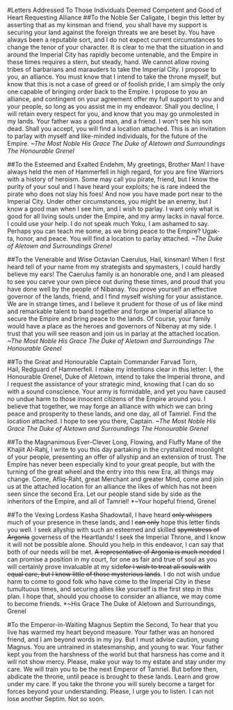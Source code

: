 #Letters Addressed To Those Individuals Deemed Competent and Good of Heart Requesting Alliance
##To the Noble Ser Caligate,
I begin this letter by asserting that as my kinsman and friend, you shall have my support is securing your land against the foreign threats we are beset by. You have always been a reputable sort, and I do not expect current circumstances to change the tenor of your character. It is clear to me that the situation in and around the Imperial City has rapidly become untenable, and the Empire in these times requires a stern, but steady, hand. We cannot allow roving tribes of barbarians and marauders to take the Imperial City. I propose to you, an alliance. You must know that I intend to take the throne myself, but know that this is not a case of greed or of foolish pride, I am simply the only one capable of bringing order back to the Empire. I propose to you an alliance, and contingent on your agreement offer my full support to you and your people, so long as you assist me in my endeavor. Shall you decline, I will retain every respect for you, and know that you may go unmolested in my lands. Your father was a good man, and a friend. I won't see his son dead. Shall you accept, you will find a location attached. This is an invitation to parlay with myself and like-minded individuals, for the future of the Empire. 
*~The Most Noble His Grace The Duke of Aletown and Surroundings The Honourable Grenel*

##To the Esteemed and Exalted Endehm, 
My greetings, Brother Man! I have always held the men of Hammerfell in high regard, for you are fine Warriors with a history of heroism. Some may call you pirate, friend, but I know the purity of your soul and I have heard your exploits; he is rare indeed the pirate who does not slay his foes! And now you have made port near to the Imperial City. Under other circumstances, you might be an enemy, but I know a good man when I see him, and I wish to parlay. I want only what is good for all living souls under the Empire, and my army lacks in naval force. I could use your help. I do not speak much Yoku, I am ashamed to say. Perhaps you can teach me some, as we bring peace to the Empire? Ugak-ta, honor, and peace. You will find a location to parlay attached. 
*~The Duke of Aletown and Surroundings Grenel*

##To the Venerable and Wise Octavian Caerulus, 
Hail, kinsman! When I first heard tell of your name from my strategists and spymasters, I could hardly believe my ears! The Caerulus family is an honorable one, and I am pleased to see you carve your own piece out during these times, and proud that you have done well by the people of Nibanay. You prove yourself an effective governor of the lands, friend, and I find myself wishing for your assistance. We are in strange times, and I believe it prudent for those of us of like mind and remarkable talent to band together and forge an Imperial alliance to secure the Empire and bring peace to the lands. Of course, your family would have a place as the heroes and governors of Nibenay at my side. I trust that you will see reason and join us in parlay at the attached location. 
*~The Most Noble His Grace The Duke of Aletown and Surroundings The Honourable Grenel*

##To the Great and Honourable Captain Commander Farvad Torn,  
Hail, Redguard of Hammerfell. I make my intentions clear in this letter: I, the Honourable Grenel, Duke of Aletown, intend to take the Imperial throne, and I request the assistance of your strategic mind, knowing that I can do so with a sound conscience. Your army is formidable, and yet you have caused no undue harm to those innocent citizens of the Empire around you. I believe that together, we may forge an alliance with which we can bring peace and prosperity to these lands, and one day, all of Tamriel. Find the location attached. I hope to see you there, Captain. 
*~The Most Noble His Grace The Duke of Aletown and Surroundings The Honourable Grenel*

##To the Magnanimous Ever-Clever Long, Flowing, and Fluffy Mane of the Khajiit Al-Rahj,
I write to you this day partaking in the crystallized moonlight of your people, presenting an offer of allyship and an extension of trust. The Empire has never been especially kind to your great people, but with the turning of the great wheel and the entry into this new Era, all things may change. Come, Afliq-Raht, great Merchant and greater Mind, come and join us at the attached location for an alliance the likes of which has not been seen since the second Era. Let our people stand side by side as the inheritors of the Empire, and all of Tamriel! 
*~Your hopeful friend, Grenel

##To the Vexing Lordess Kasha Shadowtail, 
I have heard ~~only whispers~~ much of your presence in these lands, and I ~~can only~~ hope this letter finds you well. I seek allyship with such an esteemed and skilled ~~spymistress of Argonia~~ governess of the Heartlands! I seek the Imperial Throne, and I know it will not be possible alone. Should you help in this endeavor, I can say that both of our needs will be met. ~~A representative of Argonia is much needed~~ I can promise a position in my court, for one as fair and true of soul as you will certainly prove invaluable at my side~~for I wish to treat all souls with equal care, but I know little of those mysterious lands~~. I do not wish undue harm to come to good folk who have come to the Imperial City in these tumultuous times, and securing allies like yourself is the first step in this plan. I hope that, should you choose to consider an alliance, we may come to become friends. 
*~His Grace The Duke of Aletown and Surroundings, Grenel

#To the Emperor-in-Waiting Magnus Septim the Second, 
To hear that you live has warmed my heart beyond measure. Your father was an honored friend, and I am beyond words in my joy. But I must advise caution, young Magnus. You are untrained in statesmanship, and young to war. Your father kept you from the harshness of the world but that harsness has come and it will not show mercy. Please, make your way to my estate and stay under my care. We will train you to be the next Emperor of Tamriel. But before then, abdicate the throne, until peace is brought to these lands. Learn and grow under my care. If you take the throne you will surely become a target for forces beyond your understanding. Please, I urge you to listen. I can not lose another Septim. Not so soon.